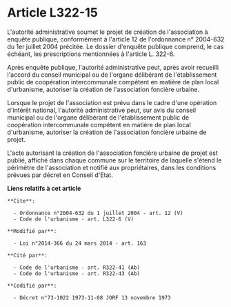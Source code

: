 # Article L322-15

L'autorité administrative soumet le projet de création de l'association à enquête publique, conformément à l'article 12 de
l'ordonnance n° 2004-632 du 1er juillet 2004 précitée. Le dossier d'enquête publique comprend, le cas échéant, les
prescriptions mentionnées à l'article L. 322-6. 

Après enquête publique, l'autorité administrative peut, après avoir recueilli l'accord du conseil municipal ou de l'organe
délibérant de l'établissement public de coopération intercommunale compétent en matière de plan local d'urbanisme, autoriser
la création de l'association foncière urbaine. 

Lorsque le projet de l'association est prévu dans le cadre d'une opération d'intérêt national, l'autorité administrative
peut, sur avis du conseil municipal ou de l'organe délibérant de l'établissement public de coopération intercommunale
compétent en matière de plan local d'urbanisme, autoriser la création de l'association foncière urbaine de projet. 

L'acte autorisant la création de l'association foncière urbaine de projet est publié, affiché dans chaque commune sur le
territoire de laquelle s'étend le périmètre de l'association et notifié aux propriétaires, dans les conditions prévues par
décret en Conseil d'Etat.

**Liens relatifs à cet article**

	**Cite**:

	  - Ordonnance n°2004-632 du 1 juillet 2004 - art. 12 (V)
	  - Code de l'urbanisme - art. L322-6 (V)

	**Modifié par**:

	  - Loi n°2014-366 du 24 mars 2014 - art. 163

	**Cité par**:

	  - Code de l'urbanisme - art. R322-41 (Ab)
	  - Code de l'urbanisme - art. R322-43 (Ab)

	**Codifié par**:

	  - Décret n°73-1022 1973-11-08 JORF 13 novembre 1973
